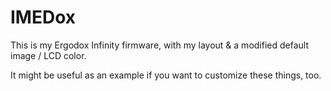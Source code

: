 # IMEDox

This is my Ergodox Infinity firmware, with my layout & a modified
default image / LCD color.

It might be useful as an example if you want to customize these
things, too.
